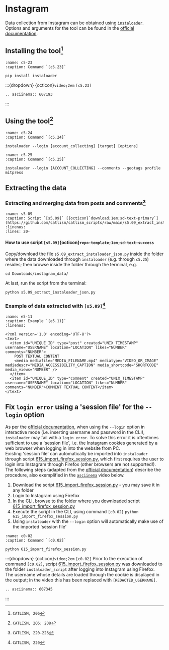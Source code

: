 # Instagram
Data collection from Instagram can be obtained using [`instaloader`](https://instaloader.github.io/).  
Options and arguments for the tool can be found in the [official documentation](https://instaloader.github.io/).


## Installing the tool[^sn1]
```{code-block} bash
:name: c5-23
:caption: Command `[c5.23]`

pip install instaloader
```

:::{dropdown} {octicon}`video;2em` `[c5.23]`
```{eval-rst}
.. asciinema:: 607193

```
:::

## Using the tool[^sn2]

```{code-block} bash
:name: c5-24
:caption: Command `[c5.24]`

instaloader --login [account_collecting] [target] [options]
```

```{code-block} bash
:name: c5-25
:caption: Command `[c5.25]`

instaloader --login [ACCOUNT_COLLECTING] --comments --geotags profile mitpress
```
## Extracting the data

### Extracting and merging data from posts and comments[^sn3]
```{rli} https://github.com/catlism/catlism_scripts/raw/main/s5.09_extract_instaloader_json.py
:name: s5-09
:caption: Script `[s5.09]` [{octicon}`download;1em;sd-text-primary`](https://github.com/catlism/catlism_scripts/raw/main/s5.09_extract_instaloader_json.py)
:linenos: 
:lines: 20-
```

#### How to use script `[s5.09]`{octicon}`repo-template;1em;sd-text-success`
Copy/download the file `s5.09_extract_instaloader_json.py` inside the folder where the data downloaded through `instaloader` (e.g. through `c5.25`) resides; then browse inside the folder through the terminal, e.g.

```{code-block} bash
cd Downloads/instagram_data/
```

At last, run the script from the terminal:

```{code-block} bash
python s5.09_extract_instaloader_json.py
```

### Example of data extracted with `[s5.09]`[^sn4]
```{code-block} xml
:name: e5-11
:caption: Example `[e5.11]` 
:linenos:

<?xml version='1.0' encoding='UTF-8'?>
<text>
  <item id="UNIQUE_ID" type="post" created="UNIX_TIMESTAMP" username="USERNAME" location="LOCATION" likes="NUMBER" comments="NUMBER">
    POST TEXTUAL CONTENT
    <media mediafile="MEDIA_FILENAME.mp4" mediatype="VIDEO_OR_IMAGE" mediadescr="MEDIA_ACCESSIBILITY_CAPTION" media_shortcode="SHORTCODE" media_views="NUMBER" />
  </item>
  <item id="UNIQUE_ID" type="comment" created="UNIX_TIMESTAMP" username="USERNAME" location="LOCATION" likes="NUMBER" comments="NUMBER">COMMENT TEXTUAL CONTENT</item>
</text>
```

## Fix `login error` using a 'session file' for the `--login` option
As per the [official documentation](https://instaloader.github.io/troubleshooting.html#login-error), when using the `--login` option in interactive mode (i.e. inserting username and password in the CLI), `instaloader` may fail with a `login error`. To solve this error it is oftentimes sufficient to use a 'session file', i.e. the Instagram cookies generated by a web browser when logging in into the website from PC.  
Existing 'session file' can automatically be imported into `instaloader` through script [615_import_firefox_session.py](https://raw.githubusercontent.com/instaloader/instaloader/master/docs/codesnippets/615_import_firefox_session.py), which first requires the user to login into Instagram through Firefox (other browsers are not supported!). The following steps (adapted from the [official documentation](https://instaloader.github.io/troubleshooting.html#login-error)) describe the procedure, also exemplified in the [`asciinema`](../../../using_oc.md#asciinema-interactive-videos) video below.

1. Download the script [615_import_firefox_session.py](https://raw.githubusercontent.com/instaloader/instaloader/master/docs/codesnippets/615_import_firefox_session.py) - you may save it in any folder
2. Login to Instagram using Firefox
3. In the CLI, browse to the folder where you downloaded script [615_import_firefox_session.py](https://raw.githubusercontent.com/instaloader/instaloader/master/docs/codesnippets/615_import_firefox_session.py)
4. Execute the script in the CLI, using command `[c0.02]` `python 615_import_firefox_session.py`
5. Using `instaloader` with the `--login` option will automatically make use of the imported 'session file'

```{code-block} bash
:name: c0-02
:caption: Command `[c0.02]`

python 615_import_firefox_session.py
```

:::{dropdown} {octicon}`video;2em` `[c0.02]`
Prior to the execution of command `[c0.02]`, script [615_import_firefox_session.py](https://raw.githubusercontent.com/instaloader/instaloader/master/docs/codesnippets/615_import_firefox_session.py) was downloaded to the folder `instaloader_script` after logging into Instagram using Firefox.  
The username whose details are loaded through the cookie is displayed in the output; in the video this has been replaced with `[REDACTED_USERNAME]`.

```{eval-rst}
.. asciinema:: 607345

```
:::



[^sn1]: `CATLISM, 206`
[^sn2]: `CATLISM, 206; 208`
[^sn3]: `CATLISM, 220-226`
[^sn4]: `CATLISM, 220`